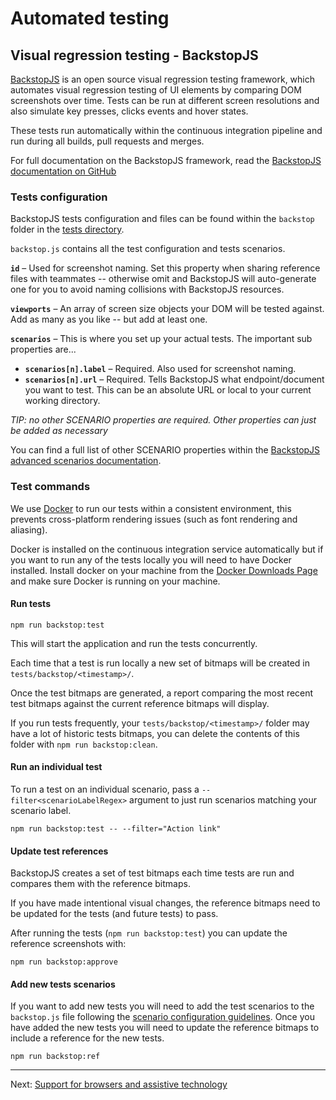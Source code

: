 # Automated testing

## Visual regression testing - BackstopJS

[BackstopJS](https://github.com/garris/BackstopJS) is an open source visual regression testing framework, which automates visual regression testing of UI elements by comparing DOM screenshots over time. Tests can be run at different screen resolutions and also simulate key presses, clicks events and hover states.

These tests run automatically within the continuous integration pipeline and run during all builds, pull requests and merges.

For full documentation on the BackstopJS framework, read the [BackstopJS documentation on GitHub](https://github.com/garris/BackstopJS/blob/master/README.md)

### Tests configuration

BackstopJS tests configuration and files can be found within the `backstop` folder in the [tests directory](https://github.com/ourfuturehealth/design-system-toolkit/tree/master/tests).

`backstop.js` contains all the test configuration and tests scenarios.

**`id`** – Used for screenshot naming. Set this property when sharing reference files with teammates -- otherwise omit and BackstopJS will auto-generate one for you to avoid naming collisions with BackstopJS resources.

**`viewports`** – An array of screen size objects your DOM will be tested against.  Add as many as you like -- but add at least one.

**`scenarios`** – This is where you set up your actual tests. The important sub properties are...

- **`scenarios[n].label`** – Required. Also used for screenshot naming.
- **`scenarios[n].url`** – Required. Tells BackstopJS what endpoint/document you want to test.  This can be an absolute URL or local to your current working directory.

_TIP: no other SCENARIO properties are required. Other properties can just be added as necessary_

You can find a full list of other SCENARIO properties within the [BackstopJS advanced scenarios documentation](https://github.com/garris/BackstopJS/blob/master/README.md#advanced-scenarios).

### Test commands

We use [Docker](https://www.docker.com/) to run our tests within a consistent environment, this prevents cross-platform rendering issues (such as font rendering and aliasing).

Docker is installed on the continuous integration service automatically but if you want to run any of the tests locally you will need to have Docker installed. Install docker on your machine from the [Docker Downloads Page](https://hub.docker.com/search/?type=edition&offering=community&architecture=amd64) and make sure Docker is running on your machine.

#### Run tests

```
npm run backstop:test
```

This will start the application and run the tests concurrently.

Each time that a test is run locally a new set of bitmaps will be created in `tests/backstop/<timestamp>/`.

Once the test bitmaps are generated, a report comparing the most recent test bitmaps against the current reference bitmaps will display.

If you run tests frequently, your `tests/backstop/<timestamp>/` folder may have a lot of historic tests bitmaps, you can delete the contents of this folder with `npm run backstop:clean`.

#### Run an individual test

To run a test on an individual scenario, pass a `--filter<scenarioLabelRegex>` argument to just run scenarios matching your scenario label.

```
npm run backstop:test -- --filter="Action link"
```

#### Update test references

BackstopJS creates a set of test bitmaps each time tests are run and compares them with the reference bitmaps.

If you have made intentional visual changes, the reference bitmaps need to be updated for the tests (and future tests) to pass.

After running the tests (`npm run backstop:test`) you can update the reference screenshots with:

```
npm run backstop:approve
```

#### Add new tests scenarios

If you want to add new tests you will need to add the test scenarios to the `backstop.js` file following the [scenario configuration guidelines](#tests-configuration). Once you have added the new tests you will need to update the reference bitmaps to include a reference for the new tests.

```
npm run backstop:ref
```

---

Next: [Support for browsers and assistive technology](browser-support.md)

